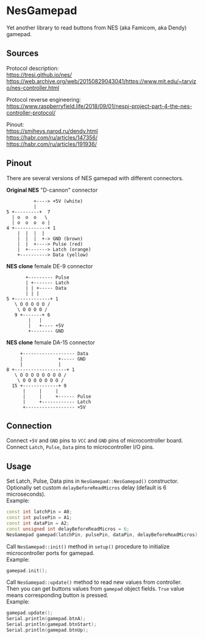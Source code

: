 # NesGamepad  

Yet another library to read buttons from NES (aka Famicom, aka Dendy) gamepad.  

## Sources

Protocol description:  
https://tresi.github.io/nes/   
https://web.archive.org/web/20150829043041/https://www.mit.edu/~tarvizo/nes-controller.html  

Protocol reverse engineering:  
https://www.raspberryfield.life/2018/09/01/nespi-project-part-4-the-nes-controller-protocol/  

Pinout:   
https://smiheys.narod.ru/dendy.html  
https://habr.com/ru/articles/147356/  
https://habr.com/ru/articles/191936/  

## Pinout

There are several versions of NES gamepad with different connectors.      

**Original NES** "D-cannon" connector  
```
          +----> +5V (white)
          |
5 +---------+  7
  | o  o  o   \
  | o  o  o  o |
4 +------------+ 1
    |  |  |  |
    |  |  |  +-> GND (brown)
    |  |  +----> Pulse (red)
    |  +-------> Latch (orange)
    +----------> Data (yellow)
```

**NES clone** female DE-9 connector  
```
       +--------- Pulse        
       | +------- Latch
       | | +----- Data
       | | |           
5 +-------------+ 1             
   \ O O O O O /                
    \ O O O O /                  
   9 +-------+ 6                 
        |   |
        |   +---- +5V
        +-------- GND
```

**NES clone** female DA-15 connector  
```
     +------------------- Data
     |             +----- GND
     |             |           
8 +-------------------+ 1             
   \ O O O O O O O O /                
    \ O O O O O O O /                  
  15 +-------------+ 9                 
      |     |     |
      |     |     +------ Pulse
      |     +------------ Latch
      +------------------ +5V
```

## Connection

Connect `+5V` and `GND` pins to `VCC` and `GND` pins of microcontroller board.  
Connect `Latch`, `Pulse`, `Data` pins to microcontroller I/O pins.  

## Usage

Set Latch, Pulse, Data pins in `NesGamepad::NesGamepad()` constructor. Optionally set custom `delayBeforeReadMicros` delay (default is 6 microseconds).   
Example:  
```C++
const int latchPin = A0;
const int pulsePin = A1;
const int dataPin = A2;
const unsigned int delayBeforeReadMicros = 6;
NesGamepad gamepad(latchPin, pulsePin, dataPin, delayBeforeReadMicros);
```

Call `NesGamepad::init()` method in `setup()` procedure to initialize microcontroller ports for gamepad.   
Example:   
```C++
gamepad.init();
```

Call `NesGamepad::update()` method to read new values from controller.  
Then you can get buttons values from `gamepad` object fields. `True` value means corresponding button is pressed.   
Example:   
```C++
gamepad.update();
Serial.println(gamepad.btnA);
Serial.println(gamepad.btnStart);
Serial.println(gamepad.btnUp);
```

